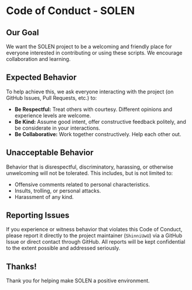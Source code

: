 # Code of Conduct - SOLEN

## Our Goal

We want the SOLEN project to be a welcoming and friendly place for everyone interested in contributing or using these scripts. We encourage collaboration and learning.

## Expected Behavior

To help achieve this, we ask everyone interacting with the project (on GitHub Issues, Pull Requests, etc.) to:

- **Be Respectful:** Treat others with courtesy. Different opinions and experience levels are welcome.
- **Be Kind:** Assume good intent, offer constructive feedback politely, and be considerate in your interactions.
- **Be Collaborative:** Work together constructively. Help each other out.

## Unacceptable Behavior

Behavior that is disrespectful, discriminatory, harassing, or otherwise unwelcoming will not be tolerated. This includes, but is not limited to:

- Offensive comments related to personal characteristics.
- Insults, trolling, or personal attacks.
- Harassment of any kind.

## Reporting Issues

If you experience or witness behavior that violates this Code of Conduct, please report it directly to the project maintainer (`ShinniUwU`) via a GitHub Issue or direct contact through GitHub. All reports will be kept confidential to the extent possible and addressed seriously.

## Thanks!

Thank you for helping make SOLEN a positive environment.
